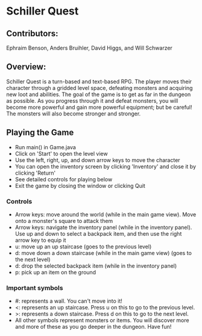 # Schiller Quest
## Contributors:
Ephraim Benson, Anders Bruihler, David Higgs, and Will Schwarzer

## Overview:
Schiller Quest is a turn-based and text-based RPG. The player moves their character through a gridded level space, defeating monsters and acquiring new loot and abilities. The goal of the game is to get as far in the dungeon as possible. As you progress through it and defeat monsters, you will become more powerful and gain more powerful equipment; but be careful! The monsters will also become stronger and stronger.

## Playing the Game
* Run main() in Game.java
* Click on 'Start' to open the level view
* Use the left, right, up, and down arrow keys to move the character
* You can open the inventory screen by clicking 'Inventory' and close it by clicking 'Return'
* See detailed controls for playing below
* Exit the game by closing the window or clicking Quit

### Controls
* Arrow keys: move around the world (while in the main game view). Move onto a monster's square to attack them
* Arrow keys: navigate the inventory panel (while in the inventory panel). Use up and down to select a backpack item, and then use the right arrow key to equip it
* u: move up an up staircase (goes to the previous level)
* d: move down a down staircase (while in the main game view) (goes to the next level)
* d: drop the selected backpack item (while in the inventory panel)
* p: pick up an item on the ground

### Important symbols
* #: represents a wall. You can't move into it!
* <: represents an up staircase. Press u on this to go to the previous level.
* \>: represents a down staircase. Press d on this to go to the next level.
* All other symbols represent monsters or items. You will discover more and more of these as you go deeper in the dungeon. Have fun!
